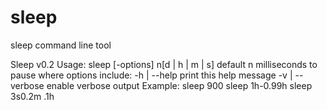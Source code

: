 # sleep
sleep command line tool

Sleep v0.2
Usage: sleep [-options] n[d | h | m | s]
       default n milliseconds to pause
where options include:
       -h | --help     print this help message
       -v | --verbose  enable verbose output
Example:
       sleep 900
       sleep 1h-0.99h
       sleep 3s0.2m .1h
